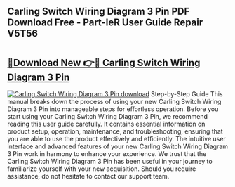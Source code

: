 ## Carling Switch Wiring Diagram 3 Pin PDF Download Free - Part-IeR User Guide Repair V5T56

# <h2><a href="http://dfoyi4.blite.top/?on=Carling+Switch+Wiring+Diagram+3+Pin">🔗Download New 👉🔴 Carling Switch Wiring Diagram 3 Pin</a></h2>

[![Carling Switch Wiring Diagram 3 Pin download](https://i.imgur.com/lujVjoI.png)](http://dfoyi4.blite.top/?on=Carling+Switch+Wiring+Diagram+3+Pin)
Step-by-Step Guide This manual breaks down the process of using your new Carling Switch Wiring Diagram 3 Pin into manageable steps for effortless operation. Before you start using your Carling Switch Wiring Diagram 3 Pin, we recommend reading this user guide carefully. It contains essential information on product setup, operation, maintenance, and troubleshooting, ensuring that you are able to use the product effectively and efficiently. The intuitive user interface and advanced features of your new Carling Switch Wiring Diagram 3 Pin work in harmony to enhance your experience. We trust that the Carling Switch Wiring Diagram 3 Pin has been useful in your journey to familiarize yourself with your new acquisition. Should you require assistance, do not hesitate to contact our support team.
